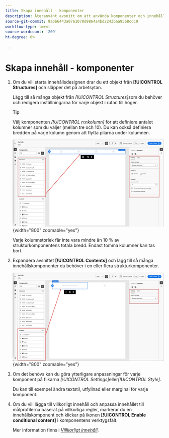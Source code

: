 ```yaml
---
title: Skapa innehåll - komponenter
description: Återanvänt avsnitt om att använda komponenter och innehållselement för innehållsutveckling
source-git-commit: 9abb6443a0761070d9864a4bd2243baa9568cdc9
workflow-type: tm+mt
source-wordcount: '209'
ht-degree: 0%

---
```


# Skapa innehåll - komponenter

1. Om du vill starta innehållsdesignen drar du ett objekt från **[!UICONTROL Structures]** och släpper det på arbetsytan.

   Lägg till så många objekt från _[!UICONTROL Structures]_&#x200B;som du behöver och redigera inställningarna för varje objekt i rutan till höger.

   >[!TIP]
   >
   >Välj komponenten _[!UICONTROL n:nkolumn]_ för att definiera antalet kolumner som du väljer (mellan tre och 10). Du kan också definiera bredden på varje kolumn genom att flytta pilarna under kolumnen.

   ![Dra en struktur till arbetsytan och justera inställningarna](../assets/content-design-shared/content-design-add-structure.png){width="800" zoomable="yes"}

   Varje kolumnstorlek får inte vara mindre än 10 % av strukturkomponentens totala bredd. Endast tomma kolumner kan tas bort.

1. Expandera avsnittet **[!UICONTROL Contents]** och lägg till så många innehållskomponenter du behöver i en eller flera strukturkomponenter.

   ![Dra ett innehållselement till arbetsytan och justera inställningarna](../assets/content-design-shared/content-design-add-content.png){width="800" zoomable="yes"}
   <!--
   reference to the contents elements when we have a completed reference for each.--->

1. Om det behövs kan du göra ytterligare anpassningar för varje komponent på flikarna _[!UICONTROL Settings]_&#x200B;eller&#x200B;_[!UICONTROL Style]_.

   Du kan till exempel ändra textstil, utfyllnad eller marginal för varje komponent.

1. Om du vill lägga till villkorligt innehåll och anpassa innehållet till målprofilerna baserat på villkorliga regler, markerar du en innehållskomponent och klickar på ikonen **[!UICONTROL Enable conditional content]** i komponentens verktygsfält.

   Mer information finns i [_Villkorligt innehåll_](../user/content/conditional-content.md).
